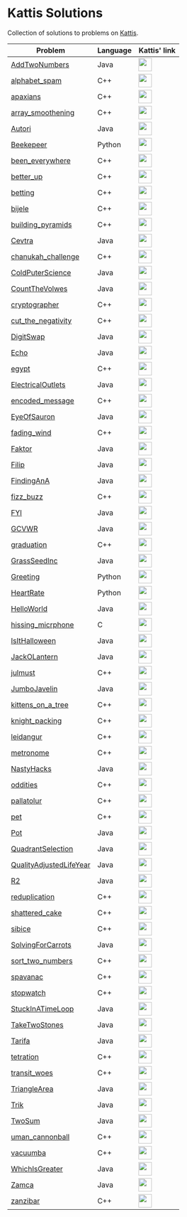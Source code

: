# Kattis Solutions

Collection of solutions to problems on [Kattis](https://open.kattis.com/).

| Problem | Language | Kattis' link | 
| ------------- | ------------- | ------------- |
| [AddTwoNumbers](src/Java/AddTwoNumbers.java) | Java | [<img src="https://contest.ii.uib.no/bgopen/2021/logos/kattis.png" width="" height="30">](https://open.kattis.com/problems/addtwonumbers) 
| [alphabet_spam](src/C++/alphabet_spam.cpp)  | C++ | [<img src="https://contest.ii.uib.no/bgopen/2021/logos/kattis.png" width="" height="30">](https://open.kattis.com/problems/alphabetspam) |
| [apaxians](src/C++/apaxians.cpp)  | C++ | [<img src="https://contest.ii.uib.no/bgopen/2021/logos/kattis.png" width="" height="30">](https://open.kattis.com/problems/apaxiaaans) |
| [array_smoothening](src/C++/array_smoothening.cpp) | C++ | [<img src="https://contest.ii.uib.no/bgopen/2021/logos/kattis.png" width="" height="30">](https://open.kattis.com/problems/arraysmoothening) |
| [Autori](src/Java/Autori.java) | Java | [<img src="https://contest.ii.uib.no/bgopen/2021/logos/kattis.png" width="" height="30">](https://open.kattis.com/problems/autori) |
| [Beekepeer](src/Python/Beekepeer.py) | Python | [<img src="https://contest.ii.uib.no/bgopen/2021/logos/kattis.png" width="" height="30">](https://open.kattis.com/problems/beekeeper) |
| [been_everywhere](src/C++/been_everywhere.cpp) | C++ | [<img src="https://contest.ii.uib.no/bgopen/2021/logos/kattis.png" width="" height="30">](https://open.kattis.com/problems/everywhere) |
| [better_up](src/C++/better_up.cpp) | C++ | [<img src="https://contest.ii.uib.no/bgopen/2021/logos/kattis.png" width="" height="30">](https://open.kattis.com/problems/bettor) |
| [betting](src/C++/betting.cpp) | C++ | [<img src="https://contest.ii.uib.no/bgopen/2021/logos/kattis.png" width="" height="30">](https://open.kattis.com/problems/betting) |
| [bijele](src/C++/bijele.cpp) | C++ | [<img src="https://contest.ii.uib.no/bgopen/2021/logos/kattis.png" width="" height="30">](https://open.kattis.com/problems/bijele) |
| [building_pyramids](src/C++/building_pyramids.cpp) | C++ | [<img src="https://contest.ii.uib.no/bgopen/2021/logos/kattis.png" width="" height="30">](https://open.kattis.com/problems/pyramids) |
| [Cevtra](src/Java/Cevtra.java) | Java | [<img src="https://contest.ii.uib.no/bgopen/2021/logos/kattis.png" width="" height="30">](https://open.kattis.com/problems/cetvrta) |
| [chanukah_challenge](src/C++/chanukah_challenge.cc) | C++ | [<img src="https://contest.ii.uib.no/bgopen/2021/logos/kattis.png" width="" height="30">](https://open.kattis.com/problems/chanukah) |
| [ColdPuterScience](src/Java/ColdPuterScience.java) | Java | [<img src="https://contest.ii.uib.no/bgopen/2021/logos/kattis.png" width="" height="30">](https://open.kattis.com/problems/cold) |
| [CountTheVolwes](src/Java/CountTheVolwes.java) | Java |[<img src="https://contest.ii.uib.no/bgopen/2021/logos/kattis.png" width="" height="30">](https://open.kattis.com/problems/countthevowels) |
| [cryptographer](src/C++/cryptographer.cpp) | C++ | [<img src="https://contest.ii.uib.no/bgopen/2021/logos/kattis.png" width="" height="30">](https://open.kattis.com/problems/conundrum) |
| [cut_the_negativity](src/C++/cut_the_negativity.cpp) | C++ | [<img src="https://contest.ii.uib.no/bgopen/2021/logos/kattis.png" width="" height="30">](https://open.kattis.com/problems/cutthenegativity) |
| [DigitSwap](src/Java/DigitSwap.java) | Java | [<img src="https://contest.ii.uib.no/bgopen/2021/logos/kattis.png" width="" height="30">](https://open.kattis.com/problems/digitswap) |
| [Echo](src/Java/Echo.java) | Java | [<img src="https://contest.ii.uib.no/bgopen/2021/logos/kattis.png" width="" height="30">](https://open.kattis.com/problems/echoechoecho) |
| [egypt](src/C++/egypt.cpp) | C++ | [<img src="https://contest.ii.uib.no/bgopen/2021/logos/kattis.png" width="" height="30">](https://open.kattis.com/problems/egypt) |
| [ElectricalOutlets](src/Java/ElectricalOutlets.java) | Java | [<img src="https://contest.ii.uib.no/bgopen/2021/logos/kattis.png" width="" height="30">](https://open.kattis.com/problems/electricaloutlets) |
| [encoded_message](src/C++/encoded_message.cpp) | C++ | [<img src="https://contest.ii.uib.no/bgopen/2021/logos/kattis.png" width="" height="30">](https://open.kattis.com/problems/encodedmessage) |
| [EyeOfSauron](src/Java/EyeOfSauron.java) | Java | [<img src="https://contest.ii.uib.no/bgopen/2021/logos/kattis.png" width="" height="30">](https://open.kattis.com/problems/eyeofsauron) |
| [fading_wind](src/C++/fading_wind.cpp) | C++ | [<img src="https://contest.ii.uib.no/bgopen/2021/logos/kattis.png" width="" height="30">](https://open.kattis.com/problems/fadingwind) |
| [Faktor](src/Java/Faktor.java) | Java | [<img src="https://contest.ii.uib.no/bgopen/2021/logos/kattis.png" width="" height="30">](https://open.kattis.com/problems/faktor) |
| [Filip](src/Java/Filip.java) | Java | [<img src="https://contest.ii.uib.no/bgopen/2021/logos/kattis.png" width="" height="30">](https://open.kattis.com/problems/filip) |
| [FindingAnA](src/Java/FindingAnA.java) | Java | [<img src="https://contest.ii.uib.no/bgopen/2021/logos/kattis.png" width="" height="30">](https://open.kattis.com/problems/findingana) |
| [fizz_buzz](src/C++/fizz_buzz.cpp) | C++ | [<img src="https://contest.ii.uib.no/bgopen/2021/logos/kattis.png" width="" height="30">](https://open.kattis.com/problems/fizzbuzz) |
| [FYI](src/Java/FYI.java) | Java | [<img src="https://contest.ii.uib.no/bgopen/2021/logos/kattis.png" width="" height="30">](https://open.kattis.com/problems/fyi) |
| [GCVWR](src/Java/GCVWR.java) | Java | [<img src="https://contest.ii.uib.no/bgopen/2021/logos/kattis.png" width="" height="30">](https://open.kattis.com/problems/gcvwr) |
| [graduation](src/C++/graduation.cpp) | C++ | [<img src="https://contest.ii.uib.no/bgopen/2021/logos/kattis.png" width="" height="30">](https://open.kattis.com/problems/skolavslutningen) |
| [GrassSeedInc](src/Java/GrassSeedInc.java) | Java | [<img src="https://contest.ii.uib.no/bgopen/2021/logos/kattis.png" width="" height="30">](https://open.kattis.com/problems/grassseed) |
| [Greeting](src/Python/Greeting.py) | Python | [<img src="https://contest.ii.uib.no/bgopen/2021/logos/kattis.png" width="" height="30">](https://open.kattis.com/problems/greetingcard) |
| [HeartRate](src/Python/HeartRate.py) | Python | [<img src="https://contest.ii.uib.no/bgopen/2021/logos/kattis.png" width="" height="30">](https://open.kattis.com/problems/heartrate) |
| [HelloWorld](src/Java/HelloWorld.java) | Java | [<img src="https://contest.ii.uib.no/bgopen/2021/logos/kattis.png" width="" height="30">](https://open.kattis.com/problems/hello) |
| [hissing_micrphone](src/C++/hissing_micrphone.c) | C | [<img src="https://contest.ii.uib.no/bgopen/2021/logos/kattis.png" width="" height="30">](https://open.kattis.com/problems/hissingmicrophone) |
| [IsItHalloween](src/Java/IsItHalloween.java) | Java | [<img src="https://contest.ii.uib.no/bgopen/2021/logos/kattis.png" width="" height="30">](https://open.kattis.com/problems/isithalloween) |
| [JackOLantern](src/Java/JackOLantern.java) | Java | [<img src="https://contest.ii.uib.no/bgopen/2021/logos/kattis.png" width="" height="30">](https://open.kattis.com/problems/jackolanternjuxtaposition) |
| [julmust](src/C++/julmust.cpp) | C++ | [<img src="https://contest.ii.uib.no/bgopen/2021/logos/kattis.png" width="" height="30">](https://open.kattis.com/problems/julmust) |
| [JumboJavelin](src/Java/JumboJavelin.java) | Java | [<img src="https://contest.ii.uib.no/bgopen/2021/logos/kattis.png" width="" height="30">](https://open.kattis.com/problems/jumbojavelin) |
| [kittens_on_a_tree](src/C++/kittens_on_a_tree.cpp) | C++ | [<img src="https://contest.ii.uib.no/bgopen/2021/logos/kattis.png" width="" height="30">](https://open.kattis.com/problems/kitten) |
| [knight_packing](src/C++/knight_packing.cpp) | C++ | [<img src="https://contest.ii.uib.no/bgopen/2021/logos/kattis.png" width="" height="30">](https://open.kattis.com/problems/knightpacking) |
| [leidangur](src/C++/leidangur.cpp) | C++ | [<img src="https://contest.ii.uib.no/bgopen/2021/logos/kattis.png" width="" height="30">](https://open.kattis.com/problems/leidangur) |
| [metronome](src/C++/metronome.cpp) | C++ | [<img src="https://contest.ii.uib.no/bgopen/2021/logos/kattis.png" width="" height="30">](https://open.kattis.com/problems/metronome) |
| [NastyHacks](src/Java/NastyHacks.java) | Java | [<img src="https://contest.ii.uib.no/bgopen/2021/logos/kattis.png" width="" height="30">](https://open.kattis.com/problems/nastyhacks) |
| [oddities](src/C++/oddities.cpp) | C++ | [<img src="https://contest.ii.uib.no/bgopen/2021/logos/kattis.png" width="" height="30">](https://open.kattis.com/problems/oddities) |
| [pallatolur](src/C++/pallatolur.cpp) | C++ | [<img src="https://contest.ii.uib.no/bgopen/2021/logos/kattis.png" width="" height="30">](https://open.kattis.com/problems/watchlater) |
| [pet](src/C++/pet.cpp) | C++ | [<img src="https://contest.ii.uib.no/bgopen/2021/logos/kattis.png" width="" height="30">](https://open.kattis.com/problems/pet) |
| [Pot](src/Java/Pot.java) | Java | [<img src="https://contest.ii.uib.no/bgopen/2021/logos/kattis.png" width="" height="30">](https://open.kattis.com/problems/pot) |
| [QuadrantSelection](src/Java/QuadrantSelection.java) | Java | [<img src="https://contest.ii.uib.no/bgopen/2021/logos/kattis.png" width="" height="30">](https://open.kattis.com/problems/quadrant) |
| [QualityAdjustedLifeYear](src/Java/QualityAdjustedLifeYear.java) | Java | [<img src="https://contest.ii.uib.no/bgopen/2021/logos/kattis.png" width="" height="30">](https://open.kattis.com/problems/qaly) |
| [R2](src/Java/R2.java) | Java | [<img src="https://contest.ii.uib.no/bgopen/2021/logos/kattis.png" width="" height="30">](https://open.kattis.com/problems/r2) |
| [reduplication](src/C++/reduplication.cpp) | C++ | [<img src="https://contest.ii.uib.no/bgopen/2021/logos/kattis.png" width="" height="30">](https://open.kattis.com/problems/reduplikation) |
| [shattered_cake](src/C++/shattered_cake.cpp) | C++ | [<img src="https://contest.ii.uib.no/bgopen/2021/logos/kattis.png" width="" height="30">](https://open.kattis.com/problems/shatteredcake) |
| [sibice](src/C++/sibice.cpp) | C++ | [<img src="https://contest.ii.uib.no/bgopen/2021/logos/kattis.png" width="" height="30">](https://open.kattis.com/problems/sibice) |
| [SolvingForCarrots](src/Java/SolvingForCarrots.java) | Java | [<img src="https://contest.ii.uib.no/bgopen/2021/logos/kattis.png" width="" height="30">](https://open.kattis.com/problems/carrots) |
| [sort_two_numbers](src/C++/sort_two_numbers.cpp) | C++ | [<img src="https://contest.ii.uib.no/bgopen/2021/logos/kattis.png" width="" height="30">](https://open.kattis.com/problems/sorttwonumbers) |
| [spavanac](src/C++/spavanac.cpp) | C++ | [<img src="https://contest.ii.uib.no/bgopen/2021/logos/kattis.png" width="" height="30">](https://open.kattis.com/problems/spavanac) |
| [stopwatch](src/C++/stopwatch.cpp) | C++ | [<img src="https://contest.ii.uib.no/bgopen/2021/logos/kattis.png" width="" height="30">](https://open.kattis.com/problems/stopwatch) |
| [StuckInATimeLoop](src/Java/StuckInATimeLoop.java) | Java | [<img src="https://contest.ii.uib.no/bgopen/2021/logos/kattis.png" width="" height="30">](https://open.kattis.com/problems/timeloop) |
| [TakeTwoStones](src/Java/TakeTwoStones.java) | Java | [<img src="https://contest.ii.uib.no/bgopen/2021/logos/kattis.png" width="" height="30">](https://open.kattis.com/problems/twostones) |
| [Tarifa](src/Java/Tarifa.java) | Java | [<img src="https://contest.ii.uib.no/bgopen/2021/logos/kattis.png" width="" height="30">](https://open.kattis.com/problems/tarifa) |
| [tetration](src/C++/tetration.cpp) | C++ | [<img src="https://contest.ii.uib.no/bgopen/2021/logos/kattis.png" width="" height="30">](https://open.kattis.com/problems/tetration) |
| [transit_woes](src/C++/transit_woes.cc) | C++ | [<img src="https://contest.ii.uib.no/bgopen/2021/logos/kattis.png" width="" height="30">](https://open.kattis.com/problems/transitwoes) |
| [TriangleArea](src/Java/TriangleArea.java) | Java | [<img src="https://contest.ii.uib.no/bgopen/2021/logos/kattis.png" width="" height="30">](https://open.kattis.com/problems/triarea) |
| [Trik](src/Java/Trik.java) | Java | [<img src="https://contest.ii.uib.no/bgopen/2021/logos/kattis.png" width="" height="30">](https://open.kattis.com/problems/trik) |
| [TwoSum](src/Java/TwoSum.java) | Java | [<img src="https://contest.ii.uib.no/bgopen/2021/logos/kattis.png" width="" height="30">](https://open.kattis.com/problems/twosum) |
| [uman_cannonball](src/C++/uman_cannonball.cpp) | C++ | [<img src="https://contest.ii.uib.no/bgopen/2021/logos/kattis.png" width="" height="30">](https://open.kattis.com/problems/humancannonball) |
| [vacuumba](src/C++/vacuumba.cpp) | C++ | [<img src="https://contest.ii.uib.no/bgopen/2021/logos/kattis.png" width="" height="30">](https://open.kattis.com/problems/vacuumba) |
| [WhichIsGreater](src/Java/WhichIsGreater.java) | Java | [<img src="https://contest.ii.uib.no/bgopen/2021/logos/kattis.png" width="" height="30">](https://open.kattis.com/problems/whichisgreater) |
| [Zamca](src/Java/Zamca.java) | Java | [<img src="https://contest.ii.uib.no/bgopen/2021/logos/kattis.png" width="" height="30">](https://open.kattis.com/problems/zamka) |
| [zanzibar](src/C++/zanzibar.cpp) | C++ | [<img src="https://contest.ii.uib.no/bgopen/2021/logos/kattis.png" width="" height="30">](https://open.kattis.com/problems/zanzibar) |



